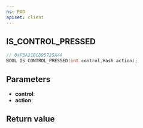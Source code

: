 ```yaml
---
ns: PAD
apiset: client
---
```

## IS_CONTROL_PRESSED

```c
// 0xF3A21BCD95725A4A
BOOL IS_CONTROL_PRESSED(int control,Hash action);
```


## Parameters
* **control**:
* **action**:

## Return value

